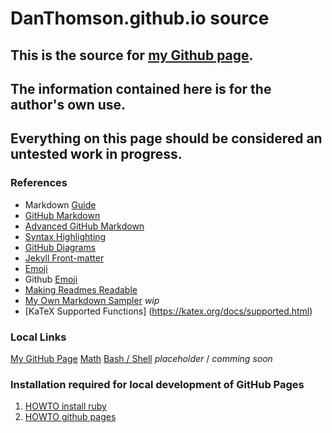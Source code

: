 # DanThomson.github.io source


## This is the source for [my Github page](https://DanThomson.github.io).
## The information contained here is for the author's own use.
## Everything on this page should be considered an untested work in progress.


### References
* Markdown [Guide](https://www.markdownguide.org/basic-syntax/)
* [GitHub Markdown](https://docs.github.com/en/get-started/writing-on-github/getting-started-with-writing-and-formatting-on-github/basic-writing-and-formatting-syntax)
* [Advanced GitHub Markdown](https://docs.github.com/en/get-started/writing-on-github/working-with-advanced-formatting)
* [Syntax Highlighting](https://docs.github.com/en/pages/setting-up-a-github-pages-site-with-jekyll/about-github-pages-and-jekyll#syntax-highlighting)
* [GitHub Diagrams](https://docs.github.com/en/get-started/writing-on-github/working-with-advanced-formatting/creating-diagrams#about-creating-diagrams)
* [Jekyll Front-matter](https://jekyllrb.com/docs/front-matter/)
* [Emoji](https://github.com/ikatyang/emoji-cheat-sheet/blob/master/README.md)
* Github [Emoji](https://gist.github.com/rxaviers/7360908)
* [Making Readmes Readable](https://github.com/18F/open-source-guide/blob/18f-pages/pages/making-readmes-readable.md)
* [My Own Markdown Sampler](docs/sampler_of_markdown.md) *wip*
* [KaTeX Supported Functions] (https://katex.org/docs/supported.html)


### Local Links
[My GitHub Page](https://DanThomson.github.io/)
[Math](https://DanThomson.github.io/math)
[Bash / Shell](https://DanThomson.github.io/bash) *placeholder* / *comming soon*



### Installation required for local development of GitHub Pages
1. [HOWTO install ruby](docs/ruby_on_archlinux.md)
2. [HOWTO github pages](docs/jekyll_on_github.md)
